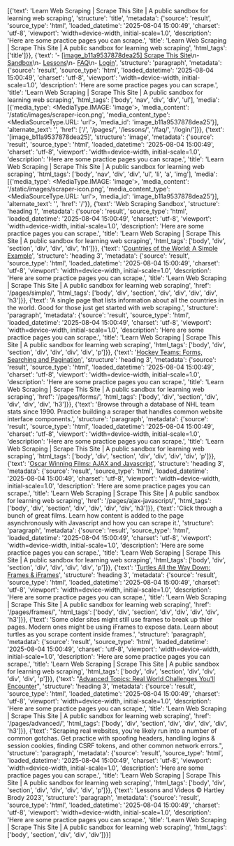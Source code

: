 [{'text': 'Learn Web Scraping | Scrape This Site | A public sandbox for learning web scraping', 'structure': 'title', 'metadata': {'source': 'result', 'source_type': 'html', 'loaded_datetime': '2025-08-04 15:00:49', 'charset': 'utf-8', 'viewport': 'width=device-width, initial-scale=1.0', 'description': 'Here are some practice pages you can scrape.', 'title': 'Learn Web Scraping | Scrape This Site | A public sandbox for learning web scraping', 'html_tags': ['title']}}, {'text': '- [[image_b11a9537878dea25] Scrape This Site](/)\n- [Sandbox](/pages/)\n- [Lessons](/lessons/)\n- [FAQ](/faq/)\n- [Login](/login/)', 'structure': 'paragraph', 'metadata': {'source': 'result', 'source_type': 'html', 'loaded_datetime': '2025-08-04 15:00:49', 'charset': 'utf-8', 'viewport': 'width=device-width, initial-scale=1.0', 'description': 'Here are some practice pages you can scrape.', 'title': 'Learn Web Scraping | Scrape This Site | A public sandbox for learning web scraping', 'html_tags': ['body', 'nav', 'div', 'div', 'ul'], 'media': [{'media_type': <MediaType.IMAGE: 'image'>, 'media_content': '/static/images/scraper-icon.png', 'media_content_type': <MediaSourceType.URL: 'url'>, 'media_id': 'image_b11a9537878dea25'}], 'alternate_text': '', 'href': ['/', '/pages/', '/lessons/', '/faq/', '/login/']}}, {'text': '[image_b11a9537878dea25]', 'structure': 'image', 'metadata': {'source': 'result', 'source_type': 'html', 'loaded_datetime': '2025-08-04 15:00:49', 'charset': 'utf-8', 'viewport': 'width=device-width, initial-scale=1.0', 'description': 'Here are some practice pages you can scrape.', 'title': 'Learn Web Scraping | Scrape This Site | A public sandbox for learning web scraping', 'html_tags': ['body', 'nav', 'div', 'div', 'ul', 'li', 'a', 'img'], 'media': [{'media_type': <MediaType.IMAGE: 'image'>, 'media_content': '/static/images/scraper-icon.png', 'media_content_type': <MediaSourceType.URL: 'url'>, 'media_id': 'image_b11a9537878dea25'}], 'alternate_text': '', 'href': '/'}}, {'text': 'Web Scraping Sandbox', 'structure': 'heading 1', 'metadata': {'source': 'result', 'source_type': 'html', 'loaded_datetime': '2025-08-04 15:00:49', 'charset': 'utf-8', 'viewport': 'width=device-width, initial-scale=1.0', 'description': 'Here are some practice pages you can scrape.', 'title': 'Learn Web Scraping | Scrape This Site | A public sandbox for learning web scraping', 'html_tags': ['body', 'div', 'section', 'div', 'div', 'div', 'h1']}}, {'text': '[Countries of the World: A Simple Example](/pages/simple/)', 'structure': 'heading 3', 'metadata': {'source': 'result', 'source_type': 'html', 'loaded_datetime': '2025-08-04 15:00:49', 'charset': 'utf-8', 'viewport': 'width=device-width, initial-scale=1.0', 'description': 'Here are some practice pages you can scrape.', 'title': 'Learn Web Scraping | Scrape This Site | A public sandbox for learning web scraping', 'href': '/pages/simple/', 'html_tags': ['body', 'div', 'section', 'div', 'div', 'div', 'div', 'h3']}}, {'text': 'A single page that lists information about all the countries in the world. Good for those just get started with web scraping.', 'structure': 'paragraph', 'metadata': {'source': 'result', 'source_type': 'html', 'loaded_datetime': '2025-08-04 15:00:49', 'charset': 'utf-8', 'viewport': 'width=device-width, initial-scale=1.0', 'description': 'Here are some practice pages you can scrape.', 'title': 'Learn Web Scraping | Scrape This Site | A public sandbox for learning web scraping', 'html_tags': ['body', 'div', 'section', 'div', 'div', 'div', 'div', 'p']}}, {'text': '[Hockey Teams: Forms, Searching and Pagination](/pages/forms/)', 'structure': 'heading 3', 'metadata': {'source': 'result', 'source_type': 'html', 'loaded_datetime': '2025-08-04 15:00:49', 'charset': 'utf-8', 'viewport': 'width=device-width, initial-scale=1.0', 'description': 'Here are some practice pages you can scrape.', 'title': 'Learn Web Scraping | Scrape This Site | A public sandbox for learning web scraping', 'href': '/pages/forms/', 'html_tags': ['body', 'div', 'section', 'div', 'div', 'div', 'div', 'h3']}}, {'text': 'Browse through a database of NHL team stats since 1990. Practice building a scraper that handles common website interface components.', 'structure': 'paragraph', 'metadata': {'source': 'result', 'source_type': 'html', 'loaded_datetime': '2025-08-04 15:00:49', 'charset': 'utf-8', 'viewport': 'width=device-width, initial-scale=1.0', 'description': 'Here are some practice pages you can scrape.', 'title': 'Learn Web Scraping | Scrape This Site | A public sandbox for learning web scraping', 'html_tags': ['body', 'div', 'section', 'div', 'div', 'div', 'div', 'p']}}, {'text': '[Oscar Winning Films: AJAX and Javascript](/pages/ajax-javascript/)', 'structure': 'heading 3', 'metadata': {'source': 'result', 'source_type': 'html', 'loaded_datetime': '2025-08-04 15:00:49', 'charset': 'utf-8', 'viewport': 'width=device-width, initial-scale=1.0', 'description': 'Here are some practice pages you can scrape.', 'title': 'Learn Web Scraping | Scrape This Site | A public sandbox for learning web scraping', 'href': '/pages/ajax-javascript/', 'html_tags': ['body', 'div', 'section', 'div', 'div', 'div', 'div', 'h3']}}, {'text': 'Click through a bunch of great films. Learn how content is added to the page asynchronously with Javascript and how you can scrape it.', 'structure': 'paragraph', 'metadata': {'source': 'result', 'source_type': 'html', 'loaded_datetime': '2025-08-04 15:00:49', 'charset': 'utf-8', 'viewport': 'width=device-width, initial-scale=1.0', 'description': 'Here are some practice pages you can scrape.', 'title': 'Learn Web Scraping | Scrape This Site | A public sandbox for learning web scraping', 'html_tags': ['body', 'div', 'section', 'div', 'div', 'div', 'div', 'p']}}, {'text': '[Turtles All the Way Down: Frames & iFrames](/pages/frames/)', 'structure': 'heading 3', 'metadata': {'source': 'result', 'source_type': 'html', 'loaded_datetime': '2025-08-04 15:00:49', 'charset': 'utf-8', 'viewport': 'width=device-width, initial-scale=1.0', 'description': 'Here are some practice pages you can scrape.', 'title': 'Learn Web Scraping | Scrape This Site | A public sandbox for learning web scraping', 'href': '/pages/frames/', 'html_tags': ['body', 'div', 'section', 'div', 'div', 'div', 'div', 'h3']}}, {'text': 'Some older sites might still use frames to break up thier pages. Modern ones might be using iFrames to expose data. Learn about turtles as you scrape content inside frames.', 'structure': 'paragraph', 'metadata': {'source': 'result', 'source_type': 'html', 'loaded_datetime': '2025-08-04 15:00:49', 'charset': 'utf-8', 'viewport': 'width=device-width, initial-scale=1.0', 'description': 'Here are some practice pages you can scrape.', 'title': 'Learn Web Scraping | Scrape This Site | A public sandbox for learning web scraping', 'html_tags': ['body', 'div', 'section', 'div', 'div', 'div', 'div', 'p']}}, {'text': "[Advanced Topics: Real World Challenges You'll Encounter](/pages/advanced/)", 'structure': 'heading 3', 'metadata': {'source': 'result', 'source_type': 'html', 'loaded_datetime': '2025-08-04 15:00:49', 'charset': 'utf-8', 'viewport': 'width=device-width, initial-scale=1.0', 'description': 'Here are some practice pages you can scrape.', 'title': 'Learn Web Scraping | Scrape This Site | A public sandbox for learning web scraping', 'href': '/pages/advanced/', 'html_tags': ['body', 'div', 'section', 'div', 'div', 'div', 'div', 'h3']}}, {'text': "Scraping real websites, you're likely run into a number of common gotchas. Get practice with spoofing headers, handling logins & session cookies, finding CSRF tokens, and other common network errors.", 'structure': 'paragraph', 'metadata': {'source': 'result', 'source_type': 'html', 'loaded_datetime': '2025-08-04 15:00:49', 'charset': 'utf-8', 'viewport': 'width=device-width, initial-scale=1.0', 'description': 'Here are some practice pages you can scrape.', 'title': 'Learn Web Scraping | Scrape This Site | A public sandbox for learning web scraping', 'html_tags': ['body', 'div', 'section', 'div', 'div', 'div', 'div', 'p']}}, {'text': 'Lessons and Videos © Hartley Brody 2023', 'structure': 'paragraph', 'metadata': {'source': 'result', 'source_type': 'html', 'loaded_datetime': '2025-08-04 15:00:49', 'charset': 'utf-8', 'viewport': 'width=device-width, initial-scale=1.0', 'description': 'Here are some practice pages you can scrape.', 'title': 'Learn Web Scraping | Scrape This Site | A public sandbox for learning web scraping', 'html_tags': ['body', 'section', 'div', 'div', 'div']}}]